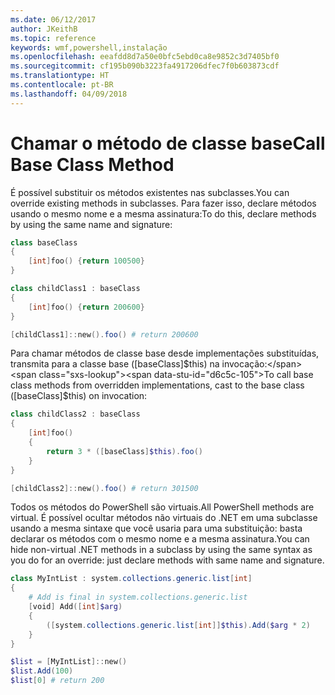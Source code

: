```yaml
---
ms.date: 06/12/2017
author: JKeithB
ms.topic: reference
keywords: wmf,powershell,instalação
ms.openlocfilehash: eeafdd8d7a50e0bfc5ebd0ca8e9852c3d7405bf0
ms.sourcegitcommit: cf195b090b3223fa4917206dfec7f0b603873cdf
ms.translationtype: HT
ms.contentlocale: pt-BR
ms.lasthandoff: 04/09/2018
---
```

# <a name="call-base-class-method"></a><span data-ttu-id="d6c5c-102">Chamar o método de classe base</span><span class="sxs-lookup"><span data-stu-id="d6c5c-102">Call Base Class Method</span></span>

<span data-ttu-id="d6c5c-103">É possível substituir os métodos existentes nas subclasses.</span><span class="sxs-lookup"><span data-stu-id="d6c5c-103">You can override existing methods in subclasses.</span></span> <span data-ttu-id="d6c5c-104">Para fazer isso, declare métodos usando o mesmo nome e a mesma assinatura:</span><span class="sxs-lookup"><span data-stu-id="d6c5c-104">To do this, declare methods by using the same name and signature:</span></span>

```powershell
class baseClass
{
    [int]foo() {return 100500}
}

class childClass1 : baseClass
{
    [int]foo() {return 200600}
}

[childClass1]::new().foo() # return 200600
```

<span data-ttu-id="d6c5c-105">Para chamar métodos de classe base desde implementações substituídas, transmita para a classe base ([baseClass]$this) na invocação:</span><span class="sxs-lookup"><span data-stu-id="d6c5c-105">To call base class methods from overridden implementations, cast to the base class ([baseClass]$this) on invocation:</span></span>

```powershell
class childClass2 : baseClass
{
    [int]foo()
    {
        return 3 * ([baseClass]$this).foo()
    }
}

[childClass2]::new().foo() # return 301500
```

<span data-ttu-id="d6c5c-106">Todos os métodos do PowerShell são virtuais.</span><span class="sxs-lookup"><span data-stu-id="d6c5c-106">All PowerShell methods are virtual.</span></span> <span data-ttu-id="d6c5c-107">É possível ocultar métodos não virtuais do .NET em uma subclasse usando a mesma sintaxe que você usaria para uma substituição: basta declarar os métodos com o mesmo nome e a mesma assinatura.</span><span class="sxs-lookup"><span data-stu-id="d6c5c-107">You can hide non-virtual .NET methods in a subclass by using the same syntax as you do for an override: just declare methods with same name and signature.</span></span>

```powershell
class MyIntList : system.collections.generic.list[int]
{
    # Add is final in system.collections.generic.list
    [void] Add([int]$arg)
    {
        ([system.collections.generic.list[int]]$this).Add($arg * 2)
    }
}

$list = [MyIntList]::new()
$list.Add(100)
$list[0] # return 200
```